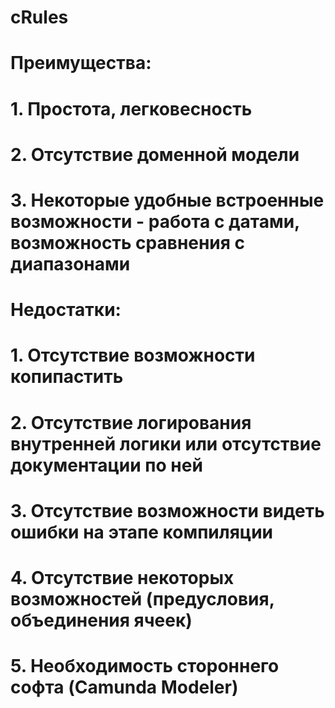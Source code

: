 # cRules

# Преимущества:

# 1. Простота, легковесность
# 2. Отсутствие доменной модели
# 3. Некоторые удобные встроенные возможности - работа с датами, возможность сравнения с диапазонами

# Недостатки:

# 1. Отсутствие возможности копипастить
# 2. Отсутствие логирования внутренней логики или отсутствие документации по ней
# 3. Отсутствие возможности видеть ошибки на этапе компиляции
# 4. Отсутствие некоторых возможностей (предусловия, объединения ячеек)
# 5. Необходимость стороннего софта (Camunda Modeler)
